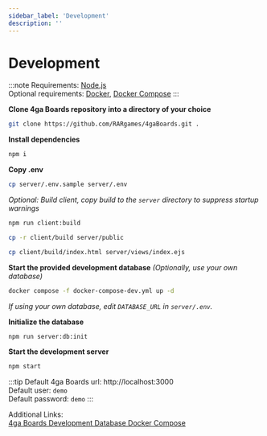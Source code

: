 ```yaml
---
sidebar_label: 'Development'
description: ''
---
```


# Development
:::note
Requirements: [Node.js](https://nodejs.org/en/download)\
Optional requirements: [Docker](https://docs.docker.com/install/), [Docker Compose](https://docs.docker.com/compose/install/)
:::

**Clone 4ga Boards repository into a directory of your choice**
```bash
git clone https://github.com/RARgames/4gaBoards.git .
```
**Install dependencies**
```bash
npm i
```
**Copy .env**
```bash
cp server/.env.sample server/.env
```
_Optional: Build client, copy build to the `server` directory to suppress startup warnings_

```bash
npm run client:build
```
```bash
cp -r client/build server/public
```
```bash
cp client/build/index.html server/views/index.ejs
```
**Start the provided development database** _(Optionally, use your own database)_
```bash
docker compose -f docker-compose-dev.yml up -d
```
_If using your own database, edit `DATABASE_URL` in `server/.env`._

**Initialize the database**
```bash
npm run server:db:init
```
**Start the development server**
```bash
npm start
```

:::tip
Default 4ga Boards url: http://localhost:3000 \
Default user: `demo`\
Default password: `demo`
:::

Additional Links:\
[4ga Boards Development Database Docker Compose](https://github.com/RARgames/4gaBoards/blob/main/docker-compose-dev.yml)
